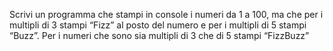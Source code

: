 Scrivi un programma che stampi in console i numeri da 1 a 100,
ma che per i multipli di 3 stampi “Fizz” al posto del numero e
per i multipli di 5 stampi “Buzz”.
Per i numeri che sono sia multipli di 3 che di 5 stampi “FizzBuzz”


